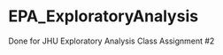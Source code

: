 EPA_ExploratoryAnalysis
======================
Done for JHU Exploratory Analysis Class Assignment #2